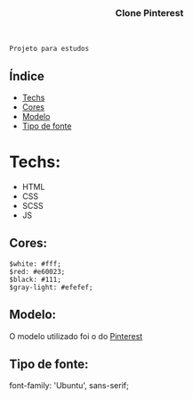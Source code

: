 <br />
<p align="center">
  <h3 align="center">Clone Pinterest</h3>
 <br />
  <p align="center">

    Projeto para estudos

  </p>
</p>

## Índice

- [Techs](#techs)
- [Cores](#cores)
- [Modelo](#modelo)
- [Tipo de fonte](#tipo-de-fonte)

# Techs:

- HTML
- CSS
- SCSS
- JS

## Cores:

    $white: #fff;
    $red: #e60023;
    $black: #111;
    $gray-light: #efefef;


## Modelo:

O modelo utilizado foi o do <a href="https://pinterest.com">Pinterest</a>


## Tipo de fonte:

  font-family: 'Ubuntu', sans-serif;
